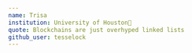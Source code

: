 ```yaml
---
name: Trisa
institution: University of Houston🚩 
quote: Blockchains are just overhyped linked lists
github_user: tesselock
---
```


